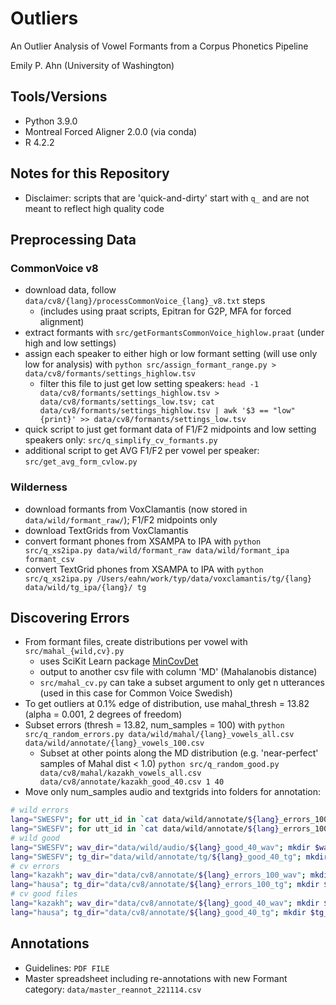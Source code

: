 # Outliers
An Outlier Analysis of Vowel Formants from a Corpus Phonetics Pipeline

Emily P. Ahn (University of Washington)

## Tools/Versions
* Python 3.9.0
* Montreal Forced Aligner 2.0.0 (via conda)
* R 4.2.2

## Notes for this Repository
* Disclaimer: scripts that are 'quick-and-dirty' start with `q_` and are not meant to reflect high quality code

## Preprocessing Data
### CommonVoice v8
* download data, follow `data/cv8/{lang}/processCommonVoice_{lang}_v8.txt` steps
	* (includes using praat scripts, Epitran for G2P, MFA for forced alignment)
* extract formants with `src/getFormantsCommonVoice_highlow.praat` (under high and low settings)
* assign each speaker to either high or low formant setting (will use only low for analysis) with `python src/assign_formant_range.py > data/cv8/formants/settings_highlow.tsv`
	* filter this file to just get low setting speakers: `head -1 data/cv8/formants/settings_highlow.tsv > data/cv8/formants/settings_low.tsv; cat data/cv8/formants/settings_highlow.tsv | awk '$3 == "low" {print}' >> data/cv8/formants/settings_low.tsv`
* quick script to just get formant data of F1/F2 midpoints and low setting speakers only: `src/q_simplify_cv_formants.py`
* additional script to get AVG F1/F2 per vowel per speaker: `src/get_avg_form_cvlow.py`

### Wilderness
* download formants from VoxClamantis (now stored in `data/wild/formant_raw/`); F1/F2 midpoints only
* download TextGrids from VoxClamantis
* convert formant phones from XSAMPA to IPA with `python src/q_xs2ipa.py data/wild/formant_raw data/wild/formant_ipa formant_csv`
* convert TextGrid phones from XSAMPA to IPA with `python src/q_xs2ipa.py /Users/eahn/work/typ/data/voxclamantis/tg/{lang} data/wild/tg_ipa/{lang}/ tg`


## Discovering Errors
* From formant files, create distributions per vowel with `src/mahal_{wild,cv}.py`
	* uses SciKit Learn package [MinCovDet](https://scikit-learn.org/stable/modules/generated/sklearn.covariance.MinCovDet.html)
	* output to another csv file with column 'MD' (Mahalanobis distance)
	* `src/mahal_cv.py` can take a subset argument to only get n utterances (used in this case for Common Voice Swedish)
* To get outliers at 0.1% edge of distribution, use mahal_thresh = 13.82  (alpha = 0.001, 2 degrees of freedom)
* Subset errors (thresh = 13.82, num_samples = 100) with `python src/q_random_errors.py data/wild/mahal/{lang}_vowels_all.csv data/wild/annotate/{lang}_vowels_100.csv`
	* Subset at other points along the MD distribution (e.g. 'near-perfect' samples of Mahal dist < 1.0)
	`python src/q_random_good.py data/cv8/mahal/kazakh_vowels_all.csv data/cv8/annotate/kazakh_good_40.csv 1 40`
* Move only num_samples audio and textgrids into folders for annotation:
```sh
# wild errors
lang="SWESFV"; for utt_id in `cat data/wild/annotate/${lang}_errors_100.csv | tail -n +2 | cut -d"," -f1 | sort -u`; do source_file="/Users/eahn/work/typ/data/audio/wav_seg/${lang}/${utt_id}.wav"; cp $source_file data/wild/audio/${lang}_errors_100; done
lang="SWESFV"; for utt_id in `cat data/wild/annotate/${lang}_errors_100.csv | tail -n +2 | cut -d"," -f1 | sort -u`; do source_file="data/wild/tg_ipa/${lang}/${utt_id}.TextGrid"; cp $source_file data/wild/annotate/tg/${lang}_errors_100; done
# wild good
lang="SWESFV"; wav_dir="data/wild/audio/${lang}_good_40_wav"; mkdir $wav_dir; for utt_id in `cat data/wild/annotate/${lang}_good_40.csv | tail -n +2 | cut -d"," -f1 | sort -u`; do source_file="/Users/eahn/work/typ/data/audio/wav_seg/${lang}/${utt_id}.wav";  cp $source_file $wav_dir; done
lang="SWESFV"; tg_dir="data/wild/annotate/tg/${lang}_good_40_tg"; mkdir $tg_dir; for utt_id in `cat data/wild/annotate/${lang}_good_40.csv | tail -n +2 | cut -d"," -f1 | sort -u`; do source_file="data/wild/tg_ipa/${lang}/${utt_id}.TextGrid";  cp $source_file $tg_dir; done
# cv errors
lang="kazakh"; wav_dir="data/cv8/annotate/${lang}_errors_100_wav"; mkdir $wav_dir;for utt_id in `cat data/cv8/annotate/${lang}_errors_100.csv | tail -n +2 | cut -d"," -f1 | sort -u`; do source_file="data/cv8/${lang}/prep_validated/${utt_id}.wav";  cp $source_file $wav_dir; done
lang="hausa"; tg_dir="data/cv8/annotate/${lang}_errors_100_tg"; mkdir $tg_dir;for utt_id in `cat data/cv8/annotate/${lang}_errors_100.csv | tail -n +2 | cut -d"," -f1 | sort -u`; do source_file="data/cv8/${lang}/aligned_validated/${utt_id}.TextGrid";  cp $source_file $tg_dir; done
# cv good files
lang="kazakh"; wav_dir="data/cv8/annotate/${lang}_good_40_wav"; mkdir $wav_dir;for utt_id in `cat data/cv8/annotate/${lang}_good_40.csv | tail -n +2 | cut -d"," -f1 | sort -u`; do source_file="data/cv8/${lang}/prep_validated/${utt_id}.wav";  cp $source_file $wav_dir; done
lang="hausa"; tg_dir="data/cv8/annotate/${lang}_good_40_tg"; mkdir $tg_dir;for utt_id in `cat data/cv8/annotate/${lang}_good_40.csv | tail -n +2 | cut -d"," -f1 | sort -u`; do source_file="data/cv8/${lang}/aligned_validated/${utt_id}.TextGrid";  cp $source_file $tg_dir; done
```

## Annotations
* Guidelines: `PDF FILE`
* Master spreadsheet including re-annotations with new Formant category: `data/master_reannot_221114.csv`

